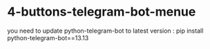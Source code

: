 # 4-buttons-telegram-bot-menue
you need to update python-telegram-bot to latest version :    pip install python-telegram-bot==13.13
